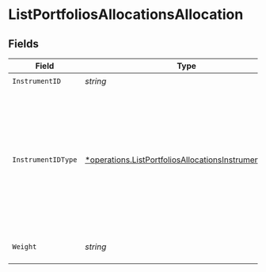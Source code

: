 # ListPortfoliosAllocationsAllocation


## Fields

| Field                                                                                                                                            | Type                                                                                                                                             | Required                                                                                                                                         | Description                                                                                                                                      |
| ------------------------------------------------------------------------------------------------------------------------------------------------ | ------------------------------------------------------------------------------------------------------------------------------------------------ | ------------------------------------------------------------------------------------------------------------------------------------------------ | ------------------------------------------------------------------------------------------------------------------------------------------------ |
| `InstrumentID`                                                                                                                                   | *string*                                                                                                                                         | :heavy_check_mark:                                                                                                                               | N/A                                                                                                                                              |
| `InstrumentIDType`                                                                                                                               | [*operations.ListPortfoliosAllocationsInstrumentIDType](../../../pkg/models/operations/listportfoliosallocationsinstrumentidtype.md)             | :heavy_minus_sign:                                                                                                                               | The type of the ID used in the request.<br/>* ISIN - International Securities Identification Number<br/>* UPVEST - UPVEST's unique instrument identifier |
| `Weight`                                                                                                                                         | *string*                                                                                                                                         | :heavy_check_mark:                                                                                                                               | Instrument allocation weight                                                                                                                     |